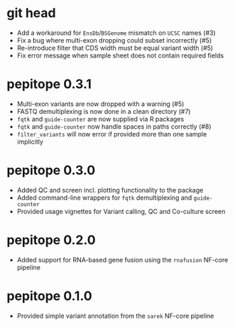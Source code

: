 # git head

* Add a workaround for `EnsDb`/`BSGenome` mismatch on `UCSC` names (#3)
* Fix a bug where multi-exon dropping could subset incorrectly (#5)
* Re-introduce filter that CDS width must be equal variant width (#5)
* Fix error message when sample sheet does not contain required fields

# pepitope 0.3.1

* Multi-exon variants are now dropped with a warning (#5)
* FASTQ demultiplexing is now done in a clean directory (#7)
* `fqtk` and `guide-counter` are now supplied via R packages
* `fqtk` and `guide-counter` now handle spaces in paths correctly (#8)
* `filter_variants` will now error if provided more than one sample implicitly

# pepitope 0.3.0

* Added QC and screen incl. plotting functionality to the package
* Added command-line wrappers for `fqtk` demultiplexing and `guide-counter`
* Provided usage vignettes for Variant calling, QC and Co-culture screen

# pepitope 0.2.0

* Added support for RNA-based gene fusion using the `rnafusion` NF-core pipeline

# pepitope 0.1.0
 
* Provided simple variant annotation from the `sarek` NF-core pipeline
